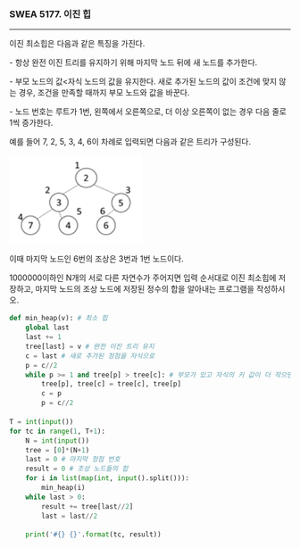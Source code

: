 ### SWEA 5177. 이진 힙

---

이진 최소힙은 다음과 같은 특징을 가진다.

  \- 항상 완전 이진 트리를 유지하기 위해 마지막 노드 뒤에 새 노드를 추가한다.

  \- 부모 노드의 값<자식 노드의 값을 유지한다. 새로 추가된 노드의 값이 조건에 맞지 않는 경우, 조건을 만족할 때까지 부모 노드와 값을 바꾼다.

  \- 노드 번호는 루트가 1번, 왼쪽에서 오른쪽으로, 더 이상 오른쪽이 없는 경우 다음 줄로 1씩 증가한다.

예를 들어 7, 2, 5, 3, 4, 6이 차례로 입력되면 다음과 같은 트리가 구성된다.

![6](./images/6.PNG)

이때 마지막 노드인 6번의 조상은 3번과 1번 노드이다.

1000000이하인 N개의 서로 다른 자연수가 주어지면 입력 순서대로 이진 최소힙에 저장하고, 마지막 노드의 조상 노드에 저장된 정수의 합을 알아내는 프로그램을 작성하시오.

```python
def min_heap(v): # 최소 힙
    global last
    last += 1
    tree[last] = v # 완전 이진 트리 유지
    c = last # 새로 추가된 정점을 자식으로
    p = c//2
    while p >= 1 and tree[p] > tree[c]: # 부모가 있고 자식의 키 값이 더 작으면 교환
        tree[p], tree[c] = tree[c], tree[p]
        c = p
        p = c//2
 
T = int(input())
for tc in range(1, T+1):
    N = int(input())
    tree = [0]*(N+1)
    last = 0 # 마지막 정점 번호
    result = 0 # 조상 노드들의 합
    for i in list(map(int, input().split())):
        min_heap(i)
    while last > 0:
        result += tree[last//2]
        last = last//2
 
    print('#{} {}'.format(tc, result))

```

